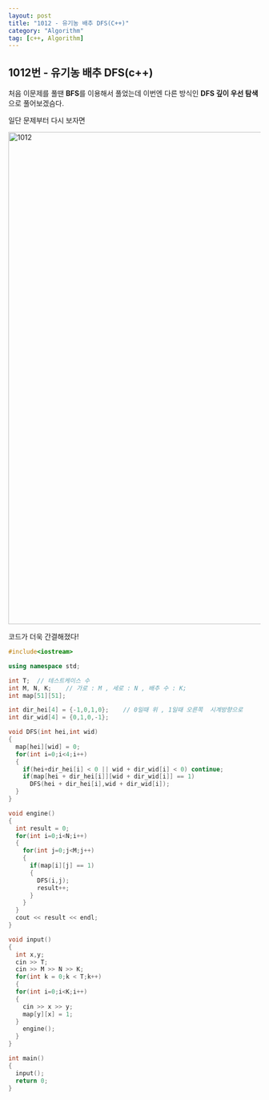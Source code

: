 ```yaml
---
layout: post
title: "1012 - 유기농 배추 DFS(C++)"
category: "Algorithm"
tag: [c++, Algorithm]
---
```


## 1012번 - 유기농 배추 DFS(c++)

처음 이문제를 풀땐 **BFS**를 이용해서 풀었는데 이번엔 다른 방식인 **DFS 깊이 우선 탐색** 으로 풀어보겠슴다.

일단 문제부터 다시 보자면

<img width="983" alt="1012" src="https://user-images.githubusercontent.com/19322354/33596701-f6db1674-d9df-11e7-93ee-9f5828e1cb75.png">


코드가 더욱 간결해졌다!

```c++
#include<iostream>

using namespace std;

int T;	// 테스트케이스 수
int M, N, K; 	// 가로 : M , 세로 : N , 배추 수 : K;
int map[51][51];

int dir_hei[4] = {-1,0,1,0};	// 0일때 위 , 1일때 오른쪽  시계방향으로
int dir_wid[4] = {0,1,0,-1};

void DFS(int hei,int wid)
{
  map[hei][wid] = 0;
  for(int i=0;i<4;i++)
  {
    if(hei+dir_hei[i] < 0 || wid + dir_wid[i] < 0) continue;
    if(map[hei + dir_hei[i]][wid + dir_wid[i]] == 1)
      DFS(hei + dir_hei[i],wid + dir_wid[i]);
  }
}

void engine()
{
  int result = 0;
  for(int i=0;i<N;i++)
  {
    for(int j=0;j<M;j++)
    {
      if(map[i][j] == 1)
      {
        DFS(i,j);
        result++;
      }
    }
  }
  cout << result << endl;
}

void input()
{
  int x,y;
  cin >> T;
  cin >> M >> N >> K;
  for(int k = 0;k < T;k++)
  {
  for(int i=0;i<K;i++)
  {
    cin >> x >> y;
    map[y][x] = 1;
  }
  	engine();
  }
}

int main()
{
  input();
  return 0;
}
```

